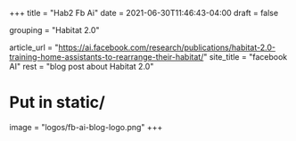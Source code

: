 +++
title = "Hab2 Fb Ai"
date = 2021-06-30T11:46:43-04:00
draft = false

grouping = "Habitat 2.0"

article_url = "https://ai.facebook.com/research/publications/habitat-2.0-training-home-assistants-to-rearrange-their-habitat/"
site_title = "facebook AI"
rest = "blog post about Habitat 2.0"

# Put in static/
image = "logos/fb-ai-blog-logo.png"
+++
